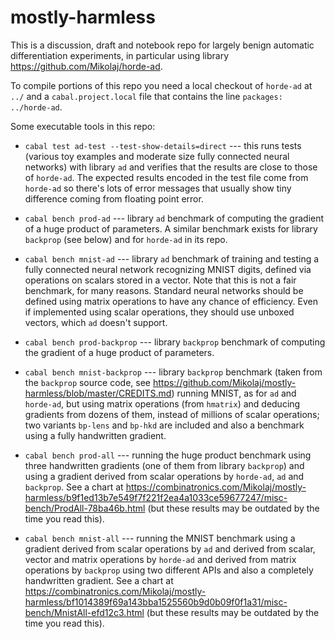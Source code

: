 # mostly-harmless
This is a discussion, draft and notebook repo for largely benign automatic differentiation experiments, in particular using library https://github.com/Mikolaj/horde-ad.

To compile portions of this repo you need a local checkout of `horde-ad` at `../` and a `cabal.project.local` file that contains the line `packages: ../horde-ad`.

Some executable tools in this repo:

* `cabal test ad-test --test-show-details=direct` --- this runs tests (various toy examples and moderate size fully connected neural networks) with library `ad` and verifies that the results are close to those of `horde-ad`. The expected results encoded in the test file come from `horde-ad` so there's lots of error messages that usually show tiny difference coming from floating point error.

* `cabal bench prod-ad` --- library `ad` benchmark of computing the gradient of a huge product of parameters. A similar benchmark exists for library `backprop` (see below) and for `horde-ad` in its repo.

* `cabal bench mnist-ad` --- library `ad` benchmark of training and testing a fully connected neural network recognizing MNIST digits, defined via operations on scalars stored in a vector. Note that this is not a fair benchmark, for many reasons. Standard neural networks should be defined using matrix operations to have any chance of efficiency. Even if implemented using scalar operations, they should use unboxed vectors, which `ad` doesn't support.

* `cabal bench prod-backprop` --- library `backprop` benchmark of computing the gradient of a huge product of parameters.

* `cabal bench mnist-backprop` --- library `backprop` benchmark (taken from the `backprop` source code, see https://github.com/Mikolaj/mostly-harmless/blob/master/CREDITS.md) running MNIST, as for `ad` and `horde-ad`, but using matrix operations (from `hmatrix`) and deducing gradients from dozens of them, instead of millions of scalar operations; two variants `bp-lens` and `bp-hkd` are included and also a benchmark  using a fully handwritten gradient.

* `cabal bench prod-all` --- running the huge product benchmark using three handwritten gradients (one of them from library `backprop`) and using a gradient derived from scalar operations by `horde-ad`, `ad` and `backprop`. See a chart at https://combinatronics.com/Mikolaj/mostly-harmless/b9f1ed13b7e549f7f221f2ea4a1033ce59677247/misc-bench/ProdAll-78ba46b.html (but these results may be outdated by the time you read this).

* `cabal bench mnist-all` --- running the MNIST benchmark using a gradient derived from scalar operations by `ad` and derived from scalar, vector and matrix operations by `horde-ad` and derived from matrix operations by `backprop` using two different APIs and also a completely handwritten gradient. See a chart at https://combinatronics.com/Mikolaj/mostly-harmless/bf1014389f69a143bba1525560b9d0b09f0f1a31/misc-bench/MnistAll-efd12c3.html (but these results may be outdated by the time you read this).
